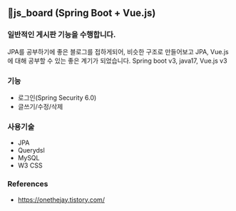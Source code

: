 ## 👶js_board (Spring Boot + Vue.js)
### 일반적인 게시판 기능을 수행합니다.
JPA를 공부하기에 좋은 블로그를 접하게되어, 비슷한 구조로 만들어보고 JPA, Vue.js 에 대해 공부할 수 있는 좋은 계기가 되었습니다.
Spring boot v3, java17, Vue.js v3

### 기능
- 로그인(Spring Security 6.0)
- 글쓰기/수정/삭제

### 사용기술
- JPA
- Querydsl
- MySQL
- W3 CSS

### References
- https://onethejay.tistory.com/
